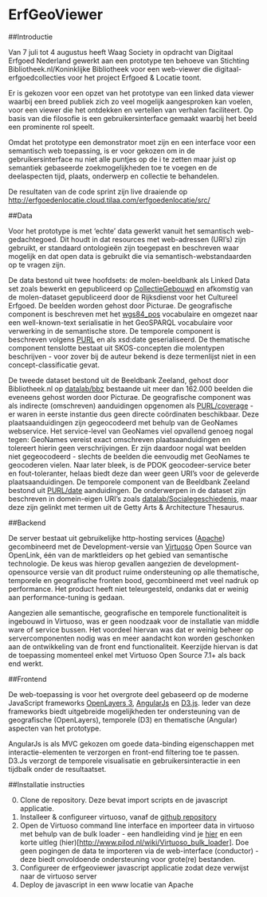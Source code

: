 ErfGeoViewer
================

##Introductie

Van 7 juli tot 4 augustus heeft Waag Society in opdracht van Digitaal Erfgoed Nederland gewerkt aan een prototype ten behoeve van Stichting Bibliotheek.nl/Koninklijke Bibliotheek voor een web-viewer die digitaal-erfgoedcollecties voor het project Erfgoed & Locatie toont. 

Er is gekozen voor een opzet van het prototype van een linked data viewer waarbij een breed publiek zich zo veel mogelijk aangesproken kan voelen, voor een viewer die het ontdekken en vertellen van verhalen faciliteert. Op basis van die filosofie is een gebruikersinterface gemaakt waarbij het beeld een prominente rol speelt.

Omdat het prototype een demonstrator moet zijn en een interface voor een semantisch web toepassing, is er voor gekozen om in de gebruikersinterface nu niet alle puntjes op de i te zetten maar juist op semantiek gebaseerde zoekmogelijkheden toe te voegen en de deelaspecten tijd, plaats, onderwerp en collectie te behandelen.

De resultaten van de code sprint zijn live draaiende op  http://erfgoedenlocatie.cloud.tilaa.com/erfgoedenlocatie/src/

##Data

Voor het prototype is met ‘echte’ data gewerkt vanuit het semantisch web-gedachtegoed. Dit houdt in dat resources met web-adressen (URI’s) zijn gebruikt, er standaard ontologieën zijn toegepast en beschreven waar mogelijk en dat open data is gebruikt die via semantisch-webstandaarden op te vragen zijn.

De data bestond uit twee hoofdsets: de molen-beeldbank als Linked Data set zoals bewerkt en gepubliceerd op [CollectieGebouwd](http://data.metamatter.nl/molens/Collectiegebouwd) en afkomstig van de molen-dataset gepubliceerd door de Rijksdienst voor het Cultureel Erfgoed. De beelden worden gehost door Picturae. De geografische component is beschreven met het  [wgs84_pos](http://www.w3.org/2003/01/geo/wgs84_pos) vocabulaire en omgezet naar een well-known-text serialisatie in het GeoSPARQL vocabulaire voor verwerking in de semantische store. De temporele component is beschreven volgens [PURL](http://purl.org/dc/elements/1.1/date) en als xsd:date geserialiseerd. De thematische component tenslotte bestaat uit SKOS-concepten die molentypen beschrijven - voor zover bij de auteur bekend is deze termenlijst niet in een concept-classificatie gevat. 

De tweede dataset bestond uit de Beeldbank Zeeland, gehost door Bibliotheek.nl op [datalab/bbz](http://datalab.bibliotheek.nl/pubby/page/bbz/) bestaande uit meer dan 162.000 beelden die eveneens gehost worden door Picturae. De geografische component was als indirecte (omschreven) aanduidingen opgenomen als [PURL/coverage](http://purl.org/dc/terms/coverage) - er waren in eerste instantie dus geen directe coördinaten beschikbaar. Deze plaatsaanduidingen zijn gegeocodeerd met behulp van de GeoNames webservice. Het service-level van GeoNames viel opvallend genoeg nogal tegen: GeoNames vereist exact omschreven plaatsaanduidingen en tolereert hierin geen verschrijvingen. Er zijn daardoor nogal wat beelden niet gegeocodeerd - slechts de beelden die eenvoudig met GeoNames te geocoderen vielen. Naar later bleek, is de PDOK geocodeer-service beter en fout-toleranter, helaas biedt deze dan weer geen URI’s voor de geleverde plaatsaanduidingen. De temporele component van de Beeldbank Zeeland bestond uit [PURL/date](http://purl.org/dc/terms/date) aanduidingen. De onderwerpen in de dataset zijn beschreven in domein-eigen URI’s zoals [datalab/Socialegeschiedenis](http://datalab.bibliotheek.nl/pubby/bbz/Socialegeschiedenis), maar deze zijn gelinkt met termen uit de Getty Arts & Architecture Thesaurus. 

##Backend

De server bestaat uit gebruikelijke http-hosting services ([Apache](https://httpd.apache.org/)) gecombineerd met de Development-versie van [Virtuoso](https://github.com/openlink/virtuoso-opensource) Open Source van OpenLink, één van de marktleiders op het gebied van semantische technologie. De keus was hierop gevallen aangezien de development-opensource versie van dit product ruime ondersteuning op alle thematische, temporele en geografische fronten bood, gecombineerd met veel nadruk op performance. Het product heeft niet teleurgesteld, ondanks dat er weinig aan performance-tuning is gedaan. 

Aangezien alle semantische, geografische en temporele functionaliteit is ingebouwd in Virtuoso, was er geen noodzaak voor de installatie van middle ware of service bussen. Het voordeel hiervan was dat er weinig beheer op servercomponenten nodig was en meer aandacht kon worden geschonken aan de ontwikkeling van de front end functionaliteit. Keerzijde hiervan is dat de toepassing momenteel enkel met Virtuoso Open Source 7.1+ als back end werkt.

##Frontend

De web-toepassing is voor het overgrote deel gebaseerd op de moderne JavaScript frameworks [OpenLayers 3](http://ol3js.org/), [AngularJs](https://angularjs.org/) en [D3.js](http://d3js.org/). Ieder van deze frameworks biedt uitgebreide mogelijkheden ter ondersteuning van de geografische (OpenLayers), temporele (D3) en thematische (Angular) aspecten van het prototype. 

AngularJs is als MVC gekozen om goede data-binding eigenschappen met interactie-elementen te verzorgen en front-end filtering toe te passen. D3.Js verzorgt de temporele visualisatie en gebruikersinteractie in een tijdbalk onder de resultaatset.

##Installatie instructies

0. Clone de repository. Deze bevat import scripts en de javascript applicatie.
1. Installeer & configureer virtuoso, vanaf de [github repository](https://github.com/openlink/virtuoso-opensource)
2. Open de Virtuoso command line interface en importeer data in virtuoso met behulp van de bulk loader - een handleiding vind je [hier](http://virtuoso.openlinksw.com/dataspace/doc/dav/wiki/Main/VirtBulkRDFLoader) en een korte uitleg (hier)[http://www.pilod.nl/wiki/Virtuoso_bulk_loader]. Doe geen pogingen de data te importeren via de web-interface (conductor) - deze biedt onvoldoende ondersteuning voor grote(re) bestanden.
3. Configureer de erfgeoviewer javascript applicatie zodat deze verwijst naar de virtuoso server
4. Deploy de javascript in een www locatie van Apache

